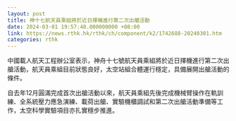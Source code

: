 ```yaml
---
layout: post
title: 神十七航天員乘組將於近日擇機進行第二次出艙活動
date: 2024-03-01 19:57:48.000000000 +08:00
link: https://news.rthk.hk/rthk/ch/component/k2/1742688-20240301.htm
categories: rthk
---
```


中國載人航天工程辦公室表示，神舟十七號航天員乘組將於近日擇機進行第二次出艙活動，航天員乘組目前狀態良好，太空站組合體運行穩定，具備展開出艙活動的條件。

自去年12月圓滿完成首次出艙活動以來，航天員乘組先後完成機械臂操作在軌訓練、全系統壓力應急演練、載荷出艙、實驗機櫃調試和第二次出艙活動準備等工作，太空科學實驗項目亦扎實穩步推進。
